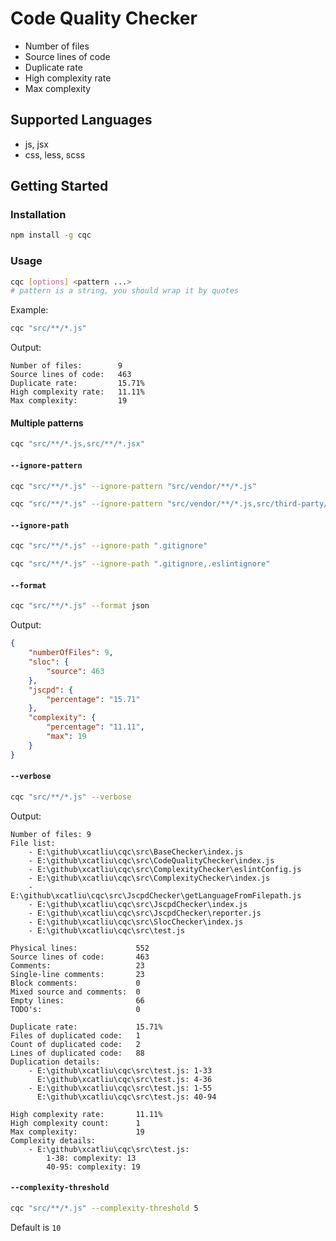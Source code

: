 # Code Quality Checker

- Number of files
- Source lines of code
- Duplicate rate
- High complexity rate
- Max complexity

## Supported Languages

- js, jsx
- css, less, scss

## Getting Started

### Installation

```sh
npm install -g cqc
```

### Usage

```sh
cqc [options] <pattern ...>
# pattern is a string, you should wrap it by quotes
```

Example:

```sh
cqc "src/**/*.js"
```

Output:

```
Number of files:        9
Source lines of code:   463
Duplicate rate:         15.71%
High complexity rate:   11.11%
Max complexity:         19
```

#### Multiple patterns

```sh
cqc "src/**/*.js,src/**/*.jsx"
```

#### `--ignore-pattern`

```sh
cqc "src/**/*.js" --ignore-pattern "src/vendor/**/*.js"
```

```sh
cqc "src/**/*.js" --ignore-pattern "src/vendor/**/*.js,src/third-party/**/*.js"
```

#### `--ignore-path`

```sh
cqc "src/**/*.js" --ignore-path ".gitignore"
```

```sh
cqc "src/**/*.js" --ignore-path ".gitignore,.eslintignore"
```

#### `--format`

```sh
cqc "src/**/*.js" --format json
```

Output:

```json
{
    "numberOfFiles": 9,
    "sloc": {
        "source": 463
    },
    "jscpd": {
        "percentage": "15.71"
    },
    "complexity": {
        "percentage": "11.11",
        "max": 19
    }
}
```

#### `--verbose`

```sh
cqc "src/**/*.js" --verbose
```

Output:

```
Number of files: 9
File list:
    - E:\github\xcatliu\cqc\src\BaseChecker\index.js
    - E:\github\xcatliu\cqc\src\CodeQualityChecker\index.js
    - E:\github\xcatliu\cqc\src\ComplexityChecker\eslintConfig.js
    - E:\github\xcatliu\cqc\src\ComplexityChecker\index.js
    - E:\github\xcatliu\cqc\src\JscpdChecker\getLanguageFromFilepath.js
    - E:\github\xcatliu\cqc\src\JscpdChecker\index.js
    - E:\github\xcatliu\cqc\src\JscpdChecker\reporter.js
    - E:\github\xcatliu\cqc\src\SlocChecker\index.js
    - E:\github\xcatliu\cqc\src\test.js

Physical lines:             552
Source lines of code:       463
Comments:                   23
Single-line comments:       23
Block comments:             0
Mixed source and comments:  0
Empty lines:                66
TODO's:                     0

Duplicate rate:             15.71%
Files of duplicated code:   1
Count of duplicated code:   2
Lines of duplicated code:   88
Duplication details:
    - E:\github\xcatliu\cqc\src\test.js: 1-33
      E:\github\xcatliu\cqc\src\test.js: 4-36
    - E:\github\xcatliu\cqc\src\test.js: 1-55
      E:\github\xcatliu\cqc\src\test.js: 40-94

High complexity rate:       11.11%
High complexity count:      1
Max complexity:             19
Complexity details:
    - E:\github\xcatliu\cqc\src\test.js:
        1-38: complexity: 13
        40-95: complexity: 19
```

#### `--complexity-threshold`

```sh
cqc "src/**/*.js" --complexity-threshold 5
```

Default is `10`
